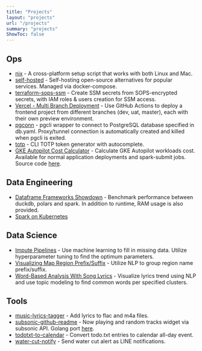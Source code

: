 ```yaml
---
title: "Projects"
layout: "projects"
url: "/projects"
summary: "projects"
ShowToc: false
---
```


## Ops

- [nix](https://www.karnwong.me/posts/2022/12/cross-platform-package-env-management-with-nix/) - A cross-platform setup script that works with both Linux and Mac.
- [self-hosted](https://github.com/kahnwong/self-hosted) - Self-hosting open-source alternatives for popular services. Managed via docker-compose.
- [terraform-sops-ssm](https://github.com/kahnwong/terraform-sops-ssm) - Create SSM secrets from SOPS-encrypted secrets, with IAM roles & users creation for SSM access.
- [Vercel - Multi Branch Deployment](https://github.com/kahnwong/vercel-multi-branch-deployment) - Use GitHub Actions to deploy a frontend project from different branches (dev, uat, master), each with their own preview environment.
- [pgconn](https://github.com/kahnwong/pgconn) - pgcli wrapper to connect to PostgreSQL database specified in db.yaml. Proxy/tunnel connection is automatically created and killed when pgcli is exited.
- [totp](https://github.com/kahnwong/totp) - CLI TOTP token generator with autocomplete.
- [GKE Autopilot Cost Calculator](https://gke-autopilot-cost-calculator.karnwong.me/) - Calculate GKE Autopilot workloads cost. Available for normal application deployments and spark-submit jobs. Source code [here](https://github.com/kahnwong/gke-autopilot-cost-calculator).

## Data Engineering

- [Dataframe Frameworks Showdown](https://www.karnwong.me/posts/2023/04/duckdb-vs-polars-vs-spark/) - Benchmark performance between duckdb, polars and spark. In addition to runtime, RAM usage is also provided.
- [Spark on Kubernetes](https://www.karnwong.me/posts/2023/09/spark-on-kubernetes/)

## Data Science

- [Impute Pipelines](https://www.karnwong.me/posts/2020/05/impute-pipelines/) - Use machine learning to fill in missing data. Utilize hyperparameter tuning to find the optimum parameters.
- [Visualizing Map Region Prefix/Suffix](https://www.karnwong.me/posts/2020/09/visualizing-map-region-prefix-suffix/) - Utilize NLP to group region name prefix/suffix.
- [Word-Based Analysis With Song Lyrics](https://www.karnwong.me/posts/2020/04/word-based-analysis-with-song-lyrics/) - Visualize lyrics trend using NLP and use topic modeling to find common words per specified clusters.

## Tools

- [music-lyrics-tagger](https://github.com/kahnwong/music-lyrics-tagger) - Add lyrics to flac and m4a files.
- [subsonic-github-readme](https://github.com/devbaygroup/subsonic-github-readme) - Now playing and random tracks widget via subsonic API. Golang port [here](https://github.com/kahnwong/subsonic-github-readme-golang).
- [todotxt-to-calendar](https://github.com/devbaygroup/todotxt-to-calendar) - Convert todo.txt entries to calendar all-day event.
- [water-cut-notify](https://github.com/kahnwong/water-cut-notify) - Send water cut alert as LINE notifications.
